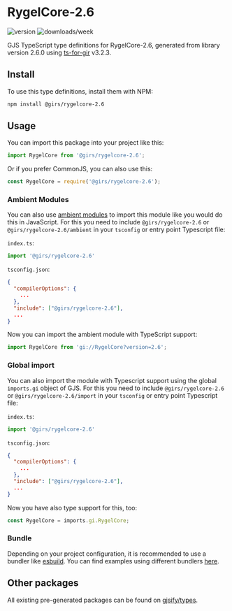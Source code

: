 
# RygelCore-2.6

![version](https://img.shields.io/npm/v/@girs/rygelcore-2.6)
![downloads/week](https://img.shields.io/npm/dw/@girs/rygelcore-2.6)


GJS TypeScript type definitions for RygelCore-2.6, generated from library version 2.6.0 using [ts-for-gir](https://github.com/gjsify/ts-for-gir) v3.2.3.


## Install

To use this type definitions, install them with NPM:
```bash
npm install @girs/rygelcore-2.6
```

## Usage

You can import this package into your project like this:
```ts
import RygelCore from '@girs/rygelcore-2.6';
```

Or if you prefer CommonJS, you can also use this:
```ts
const RygelCore = require('@girs/rygelcore-2.6');
```

### Ambient Modules

You can also use [ambient modules](https://github.com/gjsify/ts-for-gir/tree/main/packages/cli#ambient-modules) to import this module like you would do this in JavaScript.
For this you need to include `@girs/rygelcore-2.6` or `@girs/rygelcore-2.6/ambient` in your `tsconfig` or entry point Typescript file:

`index.ts`:
```ts
import '@girs/rygelcore-2.6'
```

`tsconfig.json`:
```json
{
  "compilerOptions": {
    ...
  },
  "include": ["@girs/rygelcore-2.6"],
  ...
}
```

Now you can import the ambient module with TypeScript support: 

```ts
import RygelCore from 'gi://RygelCore?version=2.6';
```

### Global import

You can also import the module with Typescript support using the global `imports.gi` object of GJS.
For this you need to include `@girs/rygelcore-2.6` or `@girs/rygelcore-2.6/import` in your `tsconfig` or entry point Typescript file:

`index.ts`:
```ts
import '@girs/rygelcore-2.6'
```

`tsconfig.json`:
```json
{
  "compilerOptions": {
    ...
  },
  "include": ["@girs/rygelcore-2.6"],
  ...
}
```

Now you have also type support for this, too:

```ts
const RygelCore = imports.gi.RygelCore;
```

### Bundle

Depending on your project configuration, it is recommended to use a bundler like [esbuild](https://esbuild.github.io/). You can find examples using different bundlers [here](https://github.com/gjsify/ts-for-gir/tree/main/examples).

## Other packages

All existing pre-generated packages can be found on [gjsify/types](https://github.com/gjsify/types).

